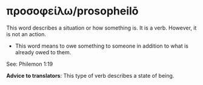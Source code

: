 # προσοφείλω/prosopheilō
This word describes a situation or how something is. It is a verb. However, it is not an action.
* This word means to owe something to someone in addition to what is already owed to them.

See: Philemon 1:19

**Advice to translators**: This type of verb describes a state of being. 
